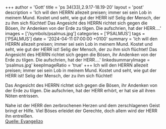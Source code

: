 +++
author = 'Gott'
title = 'ps 34(33),2.9.17-18.19-20'
layout = 'post'
description = 'Ich will den HERRN allezeit preisen;  immer sei sein Lob in meinem Mund. Kostet und seht, wie gut der HERR ist!  Selig der Mensch, der zu ihm sich flüchtet!  Das Angesicht des HERRN richtet sich gegen die Bösen, ihr Andenken von der Erde zu tilgen. Die aufschrien, hat der HERR....'
images = ['/symbols/psalmus.jpg']
categories = ['PSALMUS']
tags = ['PSALMUS']
date = '2024-04-11 07:00:00 +0100'
summary = 'Ich will den HERRN allezeit preisen;  immer sei sein Lob in meinem Mund. Kostet und seht, wie gut der HERR ist!  Selig der Mensch, der zu ihm sich flüchtet!  Das Angesicht des HERRN richtet sich gegen die Bösen, ihr Andenken von der Erde zu tilgen. Die aufschrien, hat der HERR....'
linkedsummaryImage = 'psalmus.jpg'
keepImageRatio = 'true'
+++
Ich will den HERRN allezeit preisen; 
immer sei sein Lob in meinem Mund.
Kostet und seht, wie gut der HERR ist! 
Selig der Mensch, der zu ihm sich flüchtet!

Das Angesicht des HERRN richtet sich gegen die Bösen,
ihr Andenken von der Erde zu tilgen.
Die aufschrien, hat der HERR erhört, 
er hat sie all ihren Nöten entrissen.<!--more-->

Nahe ist der HERR den zerbrochenen Herzen 
und dem zerschlagenen Geist bringt er Hilfe.
Viel Böses erleidet der Gerechte, 
doch allem wird der HERR ihn entreißen.<br> [Quelle: Evangelizo](https://evangeliumtagfuertag.org/DE/gospel)